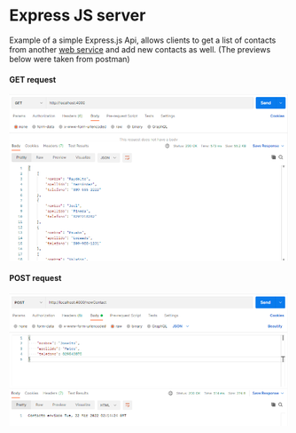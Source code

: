 # Express JS server
Example of a simple Express.js Api, allows clients to get a list of contacts from another [web service](http://www.raydelto.org/agenda.php) and add new contacts as well. (The previews below were taken from postman)

#### GET request 
![Get Preview](./Get.PNG)

#### POST request 
![Post Preview](./Post.PNG)